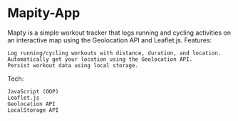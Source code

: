# Mapity-App

Mapty is a simple workout tracker that logs running and cycling activities on an interactive map using the Geolocation API and Leaflet.js.
Features:

    Log running/cycling workouts with distance, duration, and location.
    Automatically get your location using the Geolocation API.
    Persist workout data using local storage.

Tech:

    JavaScript (OOP)
    Leaflet.js
    Geolocation API
    LocalStorage API
